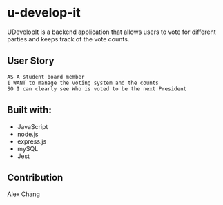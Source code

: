 # u-develop-it

UDevelopIt is a backend application that allows users to vote for different parties and keeps track of the vote counts.

## User Story

```
AS A student board member
I WANT to manage the voting system and the counts
SO I can clearly see Who is voted to be the next President
```

## Built with:

* JavaScript
* node.js
* express.js
* mySQL
* Jest

## Contribution

Alex Chang
